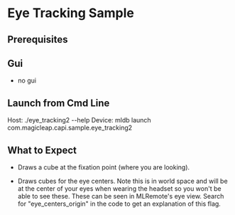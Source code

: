 # Eye Tracking Sample

## Prerequisites

## Gui
 - no gui

## Launch from Cmd Line

Host: ./eye_tracking2 --help
Device: mldb launch com.magicleap.capi.sample.eye_tracking2

## What to Expect

 - Draws a cube at the fixation point (where you are looking).

 - Draws cubes for the eye centers. Note this is in world space and
   will be at the center of your eyes when wearing the headset so you
   won't be able to see these.  These can be seen in MLRemote's eye
   view.  Search for "eye_centers_origin" in the code to get an
   explanation of this flag.

